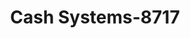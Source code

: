 ---
f_zip-code: 56633
f_state-code: MN
title: Cash Systems-8717
f_phone: 218-335-9897
f_city-only: Cass Lake
f_address: 16599 69Th Avenue Northwest Cass Lake
f_location-unique-id: '8717'
slug: cash-systems-8717
updated-on: '2024-05-30T13:46:58.046Z'
created-on: '2024-05-30T13:36:59.803Z'
published-on: '2024-05-30T13:54:32.469Z'
f_city-state: cms/city/cass-lake-mn.md
f_company: cms/company/cash-systems.md
f_state: cms/state/minnesota.md
layout: '[payday-loan].html'
tags: payday-loan
---
